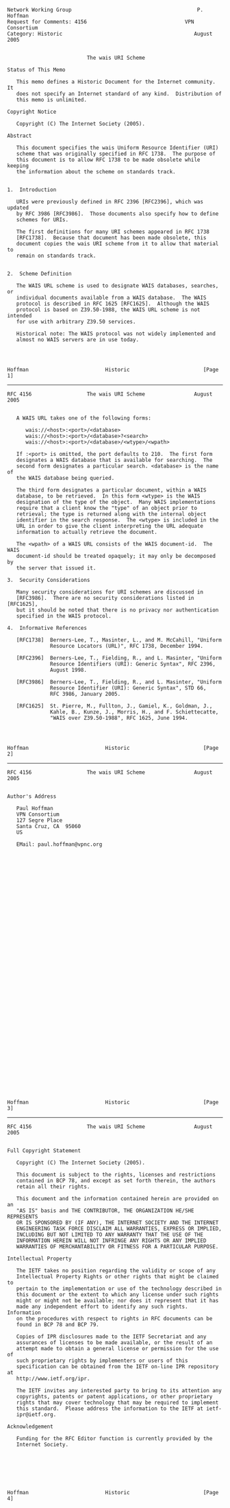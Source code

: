     Network Working Group                                         P. Hoffman
    Request for Comments: 4156                                VPN Consortium
    Category: Historic                                           August 2005


                              The wais URI Scheme

    Status of This Memo

       This memo defines a Historic Document for the Internet community.  It
       does not specify an Internet standard of any kind.  Distribution of
       this memo is unlimited.

    Copyright Notice

       Copyright (C) The Internet Society (2005).

    Abstract

       This document specifies the wais Uniform Resource Identifier (URI)
       scheme that was originally specified in RFC 1738.  The purpose of
       this document is to allow RFC 1738 to be made obsolete while keeping
       the information about the scheme on standards track.


    1.  Introduction

       URIs were previously defined in RFC 2396 [RFC2396], which was updated
       by RFC 3986 [RFC3986].  Those documents also specify how to define
       schemes for URIs.

       The first definitions for many URI schemes appeared in RFC 1738
       [RFC1738].  Because that document has been made obsolete, this
       document copies the wais URI scheme from it to allow that material to
       remain on standards track.


    2.  Scheme Definition

       The WAIS URL scheme is used to designate WAIS databases, searches, or
       individual documents available from a WAIS database.  The WAIS
       protocol is described in RFC 1625 [RFC1625].  Although the WAIS
       protocol is based on Z39.50-1988, the WAIS URL scheme is not intended
       for use with arbitrary Z39.50 services.

       Historical note: The WAIS protocol was not widely implemented and
       almost no WAIS servers are in use today.




    Hoffman                         Historic                        [Page 1]

------------------------------------------------------------------------

``` newpage
RFC 4156                  The wais URI Scheme                August 2005


   A WAIS URL takes one of the following forms:

      wais://<host>:<port>/<database>
      wais://<host>:<port>/<database>?<search>
      wais://<host>:<port>/<database>/<wtype>/<wpath>

   If :<port> is omitted, the port defaults to 210.  The first form
   designates a WAIS database that is available for searching.  The
   second form designates a particular search. <database> is the name of
   the WAIS database being queried.

   The third form designates a particular document, within a WAIS
   database, to be retrieved.  In this form <wtype> is the WAIS
   designation of the type of the object.  Many WAIS implementations
   require that a client know the "type" of an object prior to
   retrieval; the type is returned along with the internal object
   identifier in the search response.  The <wtype> is included in the
   URL in order to give the client interpreting the URL adequate
   information to actually retrieve the document.

   The <wpath> of a WAIS URL consists of the WAIS document-id.  The WAIS
   document-id should be treated opaquely; it may only be decomposed by
   the server that issued it.

3.  Security Considerations

   Many security considerations for URI schemes are discussed in
   [RFC3986].  There are no security considerations listed in [RFC1625],
   but it should be noted that there is no privacy nor authentication
   specified in the WAIS protocol.

4.  Informative References

   [RFC1738]  Berners-Lee, T., Masinter, L., and M. McCahill, "Uniform
              Resource Locators (URL)", RFC 1738, December 1994.

   [RFC2396]  Berners-Lee, T., Fielding, R., and L. Masinter, "Uniform
              Resource Identifiers (URI): Generic Syntax", RFC 2396,
              August 1998.

   [RFC3986]  Berners-Lee, T., Fielding, R., and L. Masinter, "Uniform
              Resource Identifier (URI): Generic Syntax", STD 66,
              RFC 3986, January 2005.

   [RFC1625]  St. Pierre, M., Fullton, J., Gamiel, K., Goldman, J.,
              Kahle, B., Kunze, J., Morris, H., and F. Schiettecatte,
              "WAIS over Z39.50-1988", RFC 1625, June 1994.




Hoffman                         Historic                        [Page 2]
```

------------------------------------------------------------------------

``` newpage
RFC 4156                  The wais URI Scheme                August 2005


Author's Address

   Paul Hoffman
   VPN Consortium
   127 Segre Place
   Santa Cruz, CA  95060
   US

   EMail: paul.hoffman@vpnc.org










































Hoffman                         Historic                        [Page 3]
```

------------------------------------------------------------------------

``` newpage
RFC 4156                  The wais URI Scheme                August 2005


Full Copyright Statement

   Copyright (C) The Internet Society (2005).

   This document is subject to the rights, licenses and restrictions
   contained in BCP 78, and except as set forth therein, the authors
   retain all their rights.

   This document and the information contained herein are provided on an
   "AS IS" basis and THE CONTRIBUTOR, THE ORGANIZATION HE/SHE REPRESENTS
   OR IS SPONSORED BY (IF ANY), THE INTERNET SOCIETY AND THE INTERNET
   ENGINEERING TASK FORCE DISCLAIM ALL WARRANTIES, EXPRESS OR IMPLIED,
   INCLUDING BUT NOT LIMITED TO ANY WARRANTY THAT THE USE OF THE
   INFORMATION HEREIN WILL NOT INFRINGE ANY RIGHTS OR ANY IMPLIED
   WARRANTIES OF MERCHANTABILITY OR FITNESS FOR A PARTICULAR PURPOSE.

Intellectual Property

   The IETF takes no position regarding the validity or scope of any
   Intellectual Property Rights or other rights that might be claimed to
   pertain to the implementation or use of the technology described in
   this document or the extent to which any license under such rights
   might or might not be available; nor does it represent that it has
   made any independent effort to identify any such rights.  Information
   on the procedures with respect to rights in RFC documents can be
   found in BCP 78 and BCP 79.

   Copies of IPR disclosures made to the IETF Secretariat and any
   assurances of licenses to be made available, or the result of an
   attempt made to obtain a general license or permission for the use of
   such proprietary rights by implementers or users of this
   specification can be obtained from the IETF on-line IPR repository at
   http://www.ietf.org/ipr.

   The IETF invites any interested party to bring to its attention any
   copyrights, patents or patent applications, or other proprietary
   rights that may cover technology that may be required to implement
   this standard.  Please address the information to the IETF at ietf-
   ipr@ietf.org.

Acknowledgement

   Funding for the RFC Editor function is currently provided by the
   Internet Society.







Hoffman                         Historic                        [Page 4]
```
